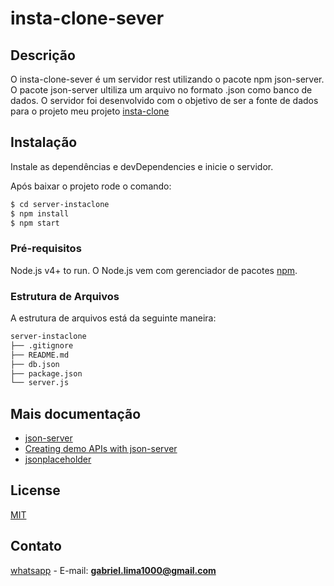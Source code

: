 # insta-clone-sever

## Descrição
O insta-clone-sever é um servidor rest utilizando o pacote npm json-server.
O pacote json-server ultiliza um arquivo no formato .json como banco de dados.
O servidor foi desenvolvido com o objetivo de ser a fonte de dados para o projeto meu projeto [insta-clone](https://github.com/brlga002/insta-clone)

## Instalação

Instale as dependências e devDependencies e inicie o servidor.

Após baixar o projeto rode o comando:

```sh
$ cd server-instaclone
$ npm install
$ npm start
```

### Pré-requisitos

Node.js v4+ to run.
O Node.js vem com gerenciador de pacotes [npm](https://www.npmjs.com).

### Estrutura de Arquivos

A estrutura de arquivos está da seguinte maneira:

```bash
server-instaclone
├── .gitignore
├── README.md
├── db.json
├── package.json
└── server.js
```

## Mais documentação
 
- [json-server](https://www.npmjs.com/package/json-server)
- [Creating demo APIs with json-server](https://egghead.io/lessons/javascript-creating-demo-apis-with-json-server)
- [jsonplaceholder](https://jsonplaceholder.typicode.com)


## License
[MIT](https://choosealicense.com/licenses/mit/)

## Contato

[whatsapp](https://api.whatsapp.com/send?phone=5592991755655&text=Ola%2C%20gabriel%20vi%20seu%20numero%20no%20github.) - E-mail: **gabriel.lima1000@gmail.com**
